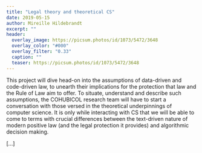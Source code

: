 ```yaml
---
title: "Legal theory and theoretical CS"
date: 2019-05-15
author: Mireille Hildebrandt
excerpt: ""
header:
  overlay_image: https://picsum.photos/id/1073/5472/3648
  overlay_color: "#000"
  overlay_filter: "0.33"
  caption: ""
  teaser: https://picsum.photos/id/1073/5472/3648
---
```


This project will dive head-on into the assumptions of data-driven and code-driven law, to unearth their implications for the protection that law and the Rule of Law aim to offer. To situate, understand and describe such assumptions, the COHUBICOL research team will have to start a conversation with those versed in the theoretical underpinnings of computer science. It is only while interacting with CS that we will be able to come to terms with crucial differences between the text-driven nature of modern positive law (and the legal protection it provides) and algorithmic decision making.

[...]
